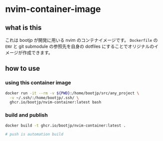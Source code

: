 # nvim-container-image

## what is this

これは bootjp が開発に用いる nvim のコンテナイメージです。
`Dockerfile` の `ENV` と git submodule の参照先を自身の dotfiles にすることでオリジナルのイメージが作成できます。

## how to use

### using this container image

```bash
docker run -it --rm -v ${PWD}:/home/bootjp/src/any_project \
  -v ~/.ssh/:/home/bootjp/.ssh/ \
  ghcr.io/bootjp/nvim-container:latest bash
```

### build and publish

```bash
docker build -t ghcr.io/bootjp/nvim-container:latest .

# push is automation build
```
